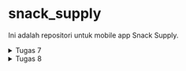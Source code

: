 # snack_supply

Ini adalah repositori untuk mobile app Snack Supply.

<details>
<summary>Tugas 7</summary>

* Apa perbedaan utama antara stateless dan stateful widget dalam konteks pengembangan aplikasi Flutter?

    - StatelessWidget :
        1. widget yang tidak memiliki data yang berubah atau bersifat immutable
        2. lebih efisien karena Flutter tidak mempertahankan statusnya
        3. tidak ada state internal yang berubah

    - StatefulWidget :
        1. widget yang memiliki data yang berubah atau bersifat mutable
        2. dapat merespon terhadap perubahan data atau event
        3. ada state internal yang dapat diubah yang memicu pembaruan ulang widget


* Sebutkan seluruh widget yang kamu gunakan untuk menyelesaikan tugas ini dan jelaskan fungsinya masing-masing.
    1. MyApp (StatelessWidget) = sebagai root aplikasi untuk mengkonfigurasi keseluruhan aplikasi termasuk judul, tema, halaman utama.
    2. MaterialApp (Widget) = mengatur jdul aplikasi, menghilangkan debug banner, mengatur tema app dan menentukan page utama.
    3. MyHomePage (StatelessWidget) = menampilkan page utama termasuk AppBar dan GridView
    4. AppBar (Widget) = menampilkan strip atau bar bagian atas yang menunjukan judul.
    5. GridView (Widget) = mengatur tampilan item dalam bentuk grid.
    6. Card (StatelessWidget) = mewakili tiap item dalam grid tersebut. Menampilkan ikon, teks, dan background color dari data yang diberikan.
    7. Material (Widget) = mengatur warna background untuk setiap item di dalam gridnya.
    8. InkWell (Widget) = mengatur area responsif terhadap click pada Material. Menangani action sesuai dengan event. Contoh disini adalah menampilkan Snackbar
    9. Text (Widget) = menampilkan teks dengan style dan warna.
    10. Icon (Widget) = menampilkan ikon
    11. Scaffold (Widget) = mengatur tampilan dasar app termasuk AppBar dan body.
    12. SingleChildScrollView (Widget) = mengatur tampilan scroll.
    13. Padding (Widget) = menambahkan jarak antar elemen
    14. Column (Widget) = menampilkan child secara vertikal
    15. Container (Widget) = membuat alemen persegi panjang.
    16. SnackBar (Widget) = untuk menampilkan pesan semacam notifikasi pada bagian bawah app.

* Jelaskan bagaimana cara kamu mengimplementasikan checklist di atas secara step-by-step (bukan hanya sekadar mengikuti tutorial)
    1. Install flutter menggunakan [link berikut](https://docs.flutter.dev/get-started/install/windows)
    2. membuat project dengan nama snack_supply dengan menjalankan sebagai berikut di command prompt:
    ```
        flutter create snack_supply
        cd snack_supply
    ```
    3. pada snack_supply/lib membuat file baru dengan nama menu.dart yang berisi kode berikut:
    ```
        import 'package:flutter/material.dart';

        class Item {
        final String name;
        final IconData icon;

        Item(this.name, this.icon);
        }

        class MyHomePage extends StatelessWidget {
            MyHomePage({Key? key}) : super(key: key);

            final List<Item> items = [
                Item("Lihat Item", Icons.checklist),
                Item("Tambah Item", Icons.add_circle),
                Item("Logout", Icons.logout),
            ];

            final List<Color> buttonColors = [
            Colors.red,
            Colors.green,
            Colors.blue,
            ];


            @override
            Widget build(BuildContext context) {
                return Scaffold(
                    appBar: AppBar(
                        title: const Text(
                        'Snack Supply',
                        style: const TextStyle(color: Colors.white),
                        ),
                        backgroundColor: Colors.indigo,
                    ),
                    body: SingleChildScrollView(
                        // Widget wrapper yang dapat discroll
                        child: Padding(
                        padding: const EdgeInsets.all(10.0), // Set padding dari halaman
                        child: Column(
                            // Widget untuk menampilkan children secara vertikal
                            children: <Widget>[
                            const Padding(
                                padding: EdgeInsets.only(top: 10.0, bottom: 10.0),
                                // Widget Text untuk menampilkan tulisan dengan alignment center dan style yang sesuai
                                child: Text(
                                'PBP Snack Supply', // Text yang menandakan Snack Supply
                                textAlign: TextAlign.center,
                                style: TextStyle(
                                    fontSize: 30,
                                    fontWeight: FontWeight.bold,
                                ),
                                ),
                            ),
                            // Grid layout
                            GridView.count(
                                // Container pada card kita.
                                primary: true,
                                padding: const EdgeInsets.all(20),
                                crossAxisSpacing: 10,
                                mainAxisSpacing: 10,
                                crossAxisCount: 3,
                                shrinkWrap: true,
                                children: items.asMap().entries.map((entry) {
                                // Iterasi untuk setiap item
                                final int idx = entry.key;
                                final Item item = entry.value;
                                return Card(item, idx);
                                }).toList(),
                            ),
                            ],
                        ),
                        ),
                    ),
                );
            }
        }

        final List<Color> buttonColors = [
            Colors.red,
            Colors.green,
            Colors.blue,
            ];

        class Card extends StatelessWidget {
        final Item item;
        final int colorIdx;

        const Card(this.item, this.colorIdx, {super.key}); // Constructor

        @override
        Widget build(BuildContext context) {
            return Material(
            color: buttonColors[colorIdx],
            child: InkWell(
                // Area responsive terhadap sentuhan
                onTap: () {
                // Memunculkan SnackBar ketika diklik
                ScaffoldMessenger.of(context)
                    ..hideCurrentSnackBar()
                    ..showSnackBar(SnackBar(
                        content: Text("Kamu telah menekan tombol ${item.name}!")));
                },
                child: Container(
                // Container untuk menyimpan Icon dan Text
                padding: const EdgeInsets.all(8),
                child: Center(
                    child: Column(
                    mainAxisAlignment: MainAxisAlignment.center,
                    children: [
                        Icon(
                        item.icon,
                        color: Colors.white,
                        size: 30.0,
                        ),
                        const Padding(padding: EdgeInsets.all(3)),
                        Text(
                        item.name,
                        textAlign: TextAlign.center,
                        style: const TextStyle(color: Colors.white),
                        ),
                    ],
                    ),
                ),
                ),
            ),
            );
        }
        }
    ```
    4. mengganti kode yang bernama main.dart di dalam folder yang sama dengan kode berikut:
    ```
        import 'package:flutter/material.dart';
        import 'package:snack_supply/menu.dart';

        void main() {
        runApp(const MyApp());
        }

        class MyApp extends StatelessWidget {
        const MyApp({super.key});

        // This widget is the root of your application.
        @override
        Widget build(BuildContext context) {
            return MaterialApp(
            title: 'Snack Supply',
            debugShowCheckedModeBanner: false,
            theme: ThemeData(
                colorScheme: ColorScheme.fromSeed(seedColor: Colors.indigo),
                useMaterial3: true,
            ),
            home: MyHomePage(),
            );
        }
        }
    ```
    5. Hubungkan smartphone dengan PC menggunakan kabel data, kemudian run sebagai berikut pada command prompt :
    ```
        flutter run
    ```
</details>

<details>
<summary>Tugas 8</summary>

* Jelaskan perbedaan antara Navigator.push() dan Navigator.pushReplacement(), disertai dengan contoh mengenai penggunaan kedua metode tersebut yang tepat! <br>
    - Navigator.push() = menambahkan halaman baru ke stack navigation sehingga user dapat kembali ke halaman sebelumnya dengan menggunakan back.
    - Navigator.pushReplacement() = mengganti halaman pada stack teratas dengan halaman baru tersebut sehingga halaman sebelumnya terhapus dari stack dan tidak dapat kembali ke halaman sebelumnya.
<br>

* Jelaskan masing-masing layout widget pada Flutter dan konteks penggunaannya masing-masing! <br>
    1. Container = mengatur properti seperti margin, warna background, padding, dll.
    2. Row & Column = menata widget secara horizontal untuk row dan vertikal untuk column.
    3. ListView = menampilkan list item secara terurut.
    4. Stack = digunakan untuk penumpukan widget.
    5. Expanded & Flexible = memberikan widget ukuran yang flexible dalam tata letak seperti row atau column.
    6. GridView = menampilkan daftar item dalam susunan kolom dan baris.
    7. Sizedbox = mengatur ukuran elemen dalam tata letak yang ada.
    8. Card = membuat tampilan seperti kartu biasa untuk daftar item.
<br>

* Sebutkan apa saja elemen input pada form yang kamu pakai pada tugas kali ini dan jelaskan mengapa kamu menggunakan elemen input tersebut! <br>
Saya menggunakan TextFormFirld untuk input nama, harga, dan deskripsi karena paling pas untuk menerima input bentuk teks.
<br>

* Bagaimana penerapan clean architecture pada aplikasi Flutter? <br>
Clean Architecture = pendekatan pengembangan software yang menekankan pemisahan konsep dan tanggung jawab dalam arsitektur aplikasi. Penerapannya menggunakan berbagai lapisan untuk meningkaykan fleksibilitas, pemeliharaan, dan uji coba dari aplikasi. 
Komponen-komponennya adalah:
    1. Entitas = representasi data bisnis yang implementasinya tidak bergantung pada platform.
    2. Use Cases (Interactors) = representasi aturan bisnis spesifik dan operasi yang dapat dilakukan pada entitas.
    3. Interface Pengguna (UI) = menangani interaksi dengan user, biasa berisi widget Flutter dan logika presentasi.
    4. Model Presentasi = mengelola state UI untuk memisahkan tugas presentasi.
    5. Aplikasi = bagian terluar yang mengandung detail implementasi, konfigurasi database, implement repository, dan framework UI.
<br>

* Jelaskan bagaimana cara kamu mengimplementasikan checklist di atas secara step-by-step! (bukan hanya sekadar mengikuti tutorial) <br>
    1. Pertama-tama, membuat folder screens dan widgets dalam folder snack_supply/lib. kemudian memindahkan menu.dart ke dalam folder tersebut serta membuat file baru dengan nama snacklist_form.dart. Selain itu membuat folder widgets, kemudian membuat file baru bernama snack_card.dart dan left_drawer.dart.
    2. Mengganti kode pada menu.dart menjadi sebagai berikut:
        ```
            import 'package:flutter/material.dart';
            import 'package:snack_supply/screens/snacklist_form.dart';
            import 'package:snack_supply/widgets/left_drawer.dart';
            import 'package:snack_supply/widgets/snack_card.dart';

            class MyHomePage extends StatelessWidget {
                MyHomePage({Key? key}) : super(key: key);

                final List<Item> items = [
                    Item("Lihat Item", Icons.checklist),
                    Item("Tambah Item", Icons.add_circle),
                    Item("Logout", Icons.logout),
                ];

                @override
                Widget build(BuildContext context) {
                    return Scaffold(
                        appBar: AppBar(
                            title: const Text(
                            'Snack Supply',
                            style: const TextStyle(color: Colors.white),
                            ),
                            backgroundColor: Colors.indigo,
                            foregroundColor: Colors.white,
                        ),
                            // Masukkan drawer sebagai parameter nilai drawer dari widget Scaffold
                        drawer: const LeftDrawer(),
                        body: SingleChildScrollView(
                            // Widget wrapper yang dapat discroll
                            child: Padding(
                            padding: const EdgeInsets.all(10.0), // Set padding dari halaman
                            child: Column(
                                // Widget untuk menampilkan children secara vertikal
                                children: <Widget>[
                                const Padding(
                                    padding: EdgeInsets.only(top: 10.0, bottom: 10.0),
                                    // Widget Text untuk menampilkan tulisan dengan alignment center dan style yang sesuai
                                    child: Text(
                                    'PBP Snack Supply', // Text
                                    textAlign: TextAlign.center,
                                    style: TextStyle(
                                        fontSize: 30,
                                        fontWeight: FontWeight.bold,
                                    ),
                                    ),
                                ),
                                // Grid layout
                                GridView.count(
                                    // Container pada card kita.
                                    primary: true,
                                    padding: const EdgeInsets.all(20),
                                    crossAxisSpacing: 10,
                                    mainAxisSpacing: 10,
                                    crossAxisCount: 3,
                                    shrinkWrap: true,
                                    children: items.asMap().entries.map((entry) {
                                    // Iterasi untuk setiap item
                                    final int idx = entry.key;
                                    final Item item = entry.value;
                                    return SnackCard(item, idx);
                                    }).toList(),
                                ),
                                ],
                            ),
                            ),
                        ),
                        );
                }
            }
        ```
        ditambahkan ```drawer: const LeftDrawer(),``` dan memindahkan Class Item, List Color, dan SnackCard ke file snack_card.dart.<br>
    3. Maka snack_card berisi sebagai berikut:
        ```
            import 'package:flutter/material.dart';
            import 'package:snack_supply/widgets/left_drawer.dart';
            import 'package:snack_supply/screens/menu.dart';
            import 'package:snack_supply/screens/snacklist_form.dart';

            class Item {
            final String name;
            final IconData icon;

            Item(this.name, this.icon);
            }

            final List<Color> buttonColors = [
                Colors.red,
                Colors.green,
                Colors.blue,
                ];

            class SnackCard extends StatelessWidget {
            final Item item;
            final int colorIdx;

            const SnackCard(this.item, this.colorIdx, {super.key}); // Constructor

            @override
            Widget build(BuildContext context) {
                return Material(
                color: buttonColors[colorIdx],
                child: InkWell(
                    // Area responsive terhadap sentuhan
                    onTap: () {
                    // Memunculkan SnackBar ketika diklik
                    ScaffoldMessenger.of(context)
                        ..hideCurrentSnackBar()
                        ..showSnackBar(SnackBar(
                            content: Text("Kamu telah menekan tombol ${item.name}!")));

                    // Navigate ke route yang sesuai (tergantung jenis tombol)
                    if (item.name == "Tambah Item") {
                        // Navigator.push untuk melakukan navigasi ke MaterialPageRoute yang mencakup SnackFormPage.
                        Navigator.of(context).push(MaterialPageRoute(builder: (context) => SnackFormPage()));
                    }
                    },
                    child: Container(
                    // Container untuk menyimpan Icon dan Text
                    padding: const EdgeInsets.all(8),
                    child: Center(
                        child: Column(
                        mainAxisAlignment: MainAxisAlignment.center,
                        children: [
                            Icon(
                            item.icon,
                            color: Colors.white,
                            size: 30.0,
                            ),
                            const Padding(padding: EdgeInsets.all(3)),
                            Text(
                            item.name,
                            textAlign: TextAlign.center,
                            style: const TextStyle(color: Colors.white),
                            ),
                        ],
                        ),
                    ),
                    ),
                ),
                );
            }
            }
        ```
        menambahkan if, sehingga saat tombol tambah item ditekan akan melakukan navigasi ke MaterialPageRoute yang mencakup SnackFormPage menggunakan Navigator.push. <br>
    4. Kemudian isi snacklist_form.dart dengan kode berikut:
        ```
            import 'package:flutter/material.dart';
            import 'package:snack_supply/widgets/left_drawer.dart';

            class SnackFormPage extends StatefulWidget {
                const SnackFormPage({super.key});

                @override
                State<SnackFormPage> createState() => _SnackFormPageState();
            }

            class _SnackFormPageState extends State<SnackFormPage> {
                final _formKey = GlobalKey<FormState>();
                String _name = "";
                int _price = 0;
                String _description = "";
                @override
                Widget build(BuildContext context) {
                    return Scaffold(
                    appBar: AppBar(
                        title: const Center(
                        child: Text(
                            'Form Tambah Item',
                        ),
                        ),
                        backgroundColor: Colors.indigo,
                        foregroundColor: Colors.white,
                    ),
                    // Tambahkan drawer yang sudah dibuat di sini
                    drawer: const LeftDrawer(),
                    body: Form(
                        key: _formKey,
                        child: SingleChildScrollView(
                        child: Column(
                            crossAxisAlignment: CrossAxisAlignment.start,
                            children: [
                            Padding(
                                padding: const EdgeInsets.all(8.0),
                                child: TextFormField(
                                decoration: InputDecoration(
                                    hintText: "Nama Snack",
                                    labelText: "Nama Snack",
                                    border: OutlineInputBorder(
                                    borderRadius: BorderRadius.circular(5.0),
                                    ),
                                ),
                                onChanged: (String? value) {
                                    setState(() {
                                    _name = value!;
                                    });
                                },
                                validator: (String? value) {
                                    if (value == null || value.isEmpty) {
                                    return "Nama tidak boleh kosong!";
                                    }
                                    return null;
                                },
                                ),
                            ),
                            Padding(
                                padding: const EdgeInsets.all(8.0),
                                child: TextFormField(
                                decoration: InputDecoration(
                                    hintText: "Harga",
                                    labelText: "Harga",
                                    border: OutlineInputBorder(
                                    borderRadius: BorderRadius.circular(5.0),
                                    ),
                                ),
                                onChanged: (String? value) {
                                    setState(() {
                                    _price = int.parse(value!);
                                    });
                                },
                                validator: (String? value) {
                                    if (value == null || value.isEmpty) {
                                    return "Harga tidak boleh kosong!";
                                    }
                                    if (int.tryParse(value) == null) {
                                    return "Harga harus berupa angka!";
                                    }
                                    return null;
                                },
                                ),
                            ),
                            Padding(
                                padding: const EdgeInsets.all(8.0),
                                child: TextFormField(
                                decoration: InputDecoration(
                                    hintText: "Deskripsi",
                                    labelText: "Deskripsi",
                                    border: OutlineInputBorder(
                                    borderRadius: BorderRadius.circular(5.0),
                                    ),
                                ),
                                onChanged: (String? value) {
                                    setState(() {
                                    _description = value!; 
                                    });
                                },
                                validator: (String? value) {
                                    if (value == null || value.isEmpty) {
                                    return "Deskripsi tidak boleh kosong!";
                                    }
                                    return null;
                                },
                                ),
                            ),
                            Align(
                                alignment: Alignment.bottomCenter,
                                child: Padding(
                                padding: const EdgeInsets.all(8.0),
                                child: ElevatedButton(
                                    style: ButtonStyle(
                                    backgroundColor:
                                        MaterialStateProperty.all(Colors.indigo),
                                    ),
                                    onPressed: () {
                                    if (_formKey.currentState!.validate()) {
                                        showDialog(
                                        context: context,
                                        builder: (context) {
                                            return AlertDialog(
                                            title: const Text('Snack berhasil tersimpan'),
                                            content: SingleChildScrollView(
                                                child: Column(
                                                crossAxisAlignment:
                                                    CrossAxisAlignment.start,
                                                children: [
                                                    Text('Nama: $_name'),
                                                    Text('Price: $_price'),
                                                    Text('Description: $_description')
                                                ],
                                                ),
                                            ),
                                            actions: [
                                                TextButton(
                                                child: const Text('OK'),
                                                onPressed: () {
                                                    Navigator.pop(context);
                                                },
                                                ),
                                            ],
                                            );
                                        },
                                        );
                                        _formKey.currentState!.reset();
                                    }
                                    },
                                    child: const Text(
                                    "Save",
                                    style: TextStyle(color: Colors.white),
                                    ),
                                ),
                                ),
                            ),
                            ]
                        )
                        ),
                    ),
                    );
                }
            }
        ```  
        ini merupakan tampilan dari page Form saat menekan tombol tambah Item. Terdapat left drawer juga. Menggunakan TextFormField untuk menerima input. Menggunakan padding untuk mengatur tampilan setiap input. Jika form nya sesuai ketentuan (terisi, bukan angka untuk price), maka akan memunculkan dialog box menggunakan showDialog() yang berisi nama, price, dan description. Selain itu textField langsung di-clear kan. Jika belum tepat input-nya maka akan muncul validator. <br>
    5. Terakhir, mengisi left_drawer.dart dengan kode berikut:
        ```
            import 'package:flutter/material.dart';
            import 'package:snack_supply/screens/menu.dart';
            import 'package:snack_supply/screens/snacklist_form.dart';

            class LeftDrawer extends StatelessWidget {
            const LeftDrawer({super.key});

            @override
            Widget build(BuildContext context) {
                return Drawer(
                child: ListView(
                    children: [
                    const DrawerHeader(
                        decoration: BoxDecoration(
                        color: Colors.indigo,
                        ),
                        child: Column(
                        children: [
                            Text(
                            'Snack Supply',
                            textAlign: TextAlign.center,
                            style: TextStyle(
                                fontSize: 30,
                                fontWeight: FontWeight.bold,
                                color: Colors.white,
                            ),
                            ),
                            Padding(padding: EdgeInsets.all(10)),
                            Text("Catat seluruh Snack di sini!",
                                // gaya teks dengan center alignment, font ukuran 15, warna putih, dan weight biasa
                                textAlign: TextAlign.center,
                                style: TextStyle(
                                fontSize: 15,
                                fontWeight: FontWeight.normal,
                                color: Colors.white,
                                ),
                                ),
                        ],
                        ),
                    ),
                    // Bagian routing
                    ListTile(
                        leading: const Icon(Icons.home_outlined),
                        title: const Text('Halaman Utama'),
                        // Bagian redirection ke MyHomePage
                        onTap: () {
                        Navigator.pushReplacement(
                            context,
                            MaterialPageRoute(
                                builder: (context) => MyHomePage(),
                            ));
                        },
                    ),
                    ListTile(
                        leading: const Icon(Icons.add_circle),
                        title: const Text('Tambah Item'),
                        // Bagian redirection ke SnackFormPage
                        onTap: () {
                        /*
                        routing ke SnackFormPage di sini,
                        setelah halaman SnackFormPage sudah dibuat.
                        */
                        Navigator.pushReplacement(
                            context, 
                            MaterialPageRoute(
                            builder: (context) => SnackFormPage(),
                            ));
                        },
                    ),
                    ],
                ),
                );
            }
            }
        ```  
        Terdapat Bagian routing menggunakan ListTile() yang adalah button, jika ditekan maka akan pushReplacement ke page yang diinginkan.  


</details>